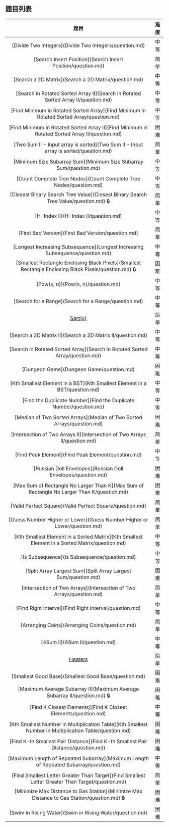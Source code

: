 ## 题目列表  
| 题目 | 难度 |  
|:---:|:---:|  
| [Divide Two Integers](Divide Two Integers/question.md) | 中等 |   
| [Search Insert Position](Search Insert Position/question.md) | 简单 |   
| [Search a 2D Matrix](Search a 2D Matrix/question.md) | 中等 |   
| [Search in Rotated Sorted Array II](Search in Rotated Sorted Array II/question.md) | 中等 |   
| [Find Minimum in Rotated Sorted Array](Find Minimum in Rotated Sorted Array/question.md) | 中等 |   
| [Find Minimum in Rotated Sorted Array II](Find Minimum in Rotated Sorted Array II/question.md) | 困难 |   
| [Two Sum II - Input array is sorted](Two Sum II - Input array is sorted/question.md) | 简单 |   
| [Minimum Size Subarray Sum](Minimum Size Subarray Sum/question.md) | 中等 |   
| [Count Complete Tree Nodes](Count Complete Tree Nodes/question.md) | 中等 |   
| [Closest Binary Search Tree Value](Closest Binary Search Tree Value/question.md) :lock: | 简单 |   
| [H-Index II](H-Index II/question.md) | 中等 |   
| [First Bad Version](First Bad Version/question.md) | 简单 |   
| [Longest Increasing Subsequence](Longest Increasing Subsequence/question.md) | 中等 |   
| [Smallest Rectangle Enclosing Black Pixels](Smallest Rectangle Enclosing Black Pixels/question.md) :lock: | 困难 |   
| [Pow(x, n)](Pow(x, n)/question.md) | 中等 |   
| [Search for a Range](Search for a Range/question.md) | 中等 |   
| [Sqrt(x)](Sqrt(x)/question.md) | 简单 |   
| [Search a 2D Matrix II](Search a 2D Matrix II/question.md) | 中等 |   
| [Search in Rotated Sorted Array](Search in Rotated Sorted Array/question.md) | 中等 |   
| [Dungeon Game](Dungeon Game/question.md) | 困难 |   
| [Kth Smallest Element in a BST](Kth Smallest Element in a BST/question.md) | 中等 |   
| [Find the Duplicate Number](Find the Duplicate Number/question.md) | 中等 |   
| [Median of Two Sorted Arrays](Median of Two Sorted Arrays/question.md) | 困难 |   
| [Intersection of Two Arrays II](Intersection of Two Arrays II/question.md) | 简单 |   
| [Find Peak Element](Find Peak Element/question.md) | 中等 |   
| [Russian Doll Envelopes](Russian Doll Envelopes/question.md) | 困难 |   
| [Max Sum of Rectangle No Larger Than K](Max Sum of Rectangle No Larger Than K/question.md) | 困难 |   
| [Valid Perfect Square](Valid Perfect Square/question.md) | 简单 |   
| [Guess Number Higher or Lower](Guess Number Higher or Lower/question.md) | 简单 |   
| [Kth Smallest Element in a Sorted Matrix](Kth Smallest Element in a Sorted Matrix/question.md) | 中等 |   
| [Is Subsequence](Is Subsequence/question.md) | 中等 |   
| [Split Array Largest Sum](Split Array Largest Sum/question.md) | 困难 |   
| [Intersection of Two Arrays](Intersection of Two Arrays/question.md) | 简单 |   
| [Find Right Interval](Find Right Interval/question.md) | 中等 |   
| [Arranging Coins](Arranging Coins/question.md) | 简单 |   
| [4Sum II](4Sum II/question.md) | 中等 |   
| [Heaters](Heaters/question.md) | 简单 |   
| [Smallest Good Base](Smallest Good Base/question.md) | 困难 |   
| [Maximum Average Subarray II](Maximum Average Subarray II/question.md) :lock: | 困难 |   
| [Find K Closest Elements](Find K Closest Elements/question.md) | 中等 |   
| [Kth Smallest Number in Multiplication Table](Kth Smallest Number in Multiplication Table/question.md) | 困难 |   
| [Find K-th Smallest Pair Distance](Find K-th Smallest Pair Distance/question.md) | 困难 |   
| [Maximum Length of Repeated Subarray](Maximum Length of Repeated Subarray/question.md) | 中等 |   
| [Find Smallest Letter Greater Than Target](Find Smallest Letter Greater Than Target/question.md) | 简单 |   
| [Minimize Max Distance to Gas Station](Minimize Max Distance to Gas Station/question.md) :lock: | 困难 |   
| [Swim in Rising Water](Swim in Rising Water/question.md) | 困难 |   
